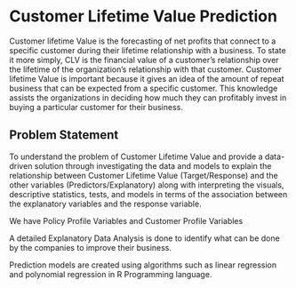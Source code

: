 # Customer Lifetime Value Prediction
Customer lifetime Value is the forecasting of net profits that connect to a specific customer during their lifetime relationship with a business. To state it more simply, CLV is the financial value of a customer’s relationship over the lifetime of the organization’s relationship with that customer.
Customer lifetime Value is important because it gives an idea of the amount of repeat business that can be expected from a specific customer. This knowledge assists the organizations in deciding how much they can profitably invest in buying a particular customer for their business.
## Problem Statement
To understand the problem of Customer Lifetime Value and provide a data-driven solution through investigating the data and models to explain the relationship between Customer Lifetime Value (Target/Response) and the other variables (Predictors/Explanatory) along with interpreting the visuals, descriptive statistics, tests, and models in terms of the association between the explanatory variables and the response variable.

We have Policy Profile Variables and Customer Profile Variables

A detailed Explanatory Data Analysis is done to identify what can be done by the companies to improve their business.

Prediction models are created using algorithms such as linear regression and polynomial regression in R Programming language.
